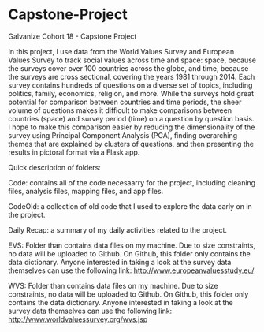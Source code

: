 # Capstone-Project
Galvanize Cohort 18 - Capstone Project

In this project, I use data from the World Values Survey and European Values Survey to track social values across time and space:
space, because the surveys cover over 100 countries across the globe, and time, because the surveys are cross sectional, covering the
years 1981 through 2014. Each survey contains hundreds of questions on a diverse set of topics, including politics, family, economics,
religion, and more. While the surveys hold great potential for comparison between countries and time periods, the sheer volume of questions makes it difficult to make comparisons between countries (space) and survey period (time) on a question by question basis. I hope to make this comparison easier by reducing the dimensionality of the survey using Principal Component Analysis (PCA), finding overarching themes that are explained by clusters of questions, and then presenting the results in pictoral format via a Flask app.  

Quick description of folders: 

Code: contains all of the code necesaarry for the project, including cleaning files, analysis files, mapping files, and app files. 

CodeOld: a collection of old code that I used to explore the data early on in the project.

Daily Recap: a summary of my daily activities related to the project.

EVS: Folder than contains data files on my machine. Due to size constraints, no data will be uploaded to Github. On Github, this folder only contains the data dictionary. Anyone interested in taking a look at the survey data themselves can use the following link: 
http://www.europeanvaluesstudy.eu/

WVS: Folder than contains data files on my machine. Due to size constraints, no data will be uploaded to Github. On Github, this folder only contains the data dictionary. Anyone interested in taking a look at the survey data themselves can use the following link:
http://www.worldvaluessurvey.org/wvs.jsp
